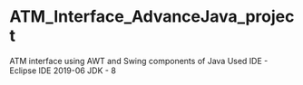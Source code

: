 # ATM_Interface_AdvanceJava_project
ATM interface using AWT and Swing components of Java 
Used IDE - Eclipse IDE 2019-06
JDK - 8
